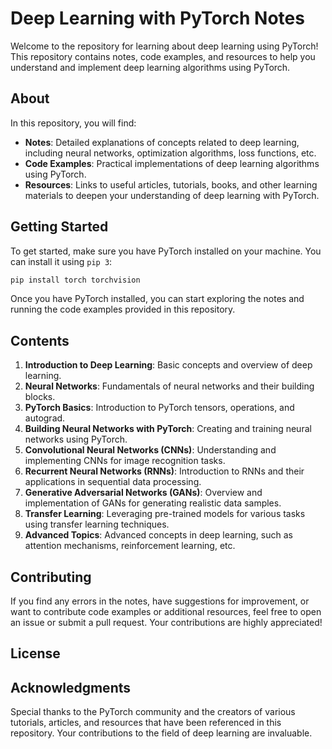 # Deep Learning with PyTorch Notes

Welcome to the repository for learning about deep learning using PyTorch! This repository contains notes, code examples, and resources to help you understand and implement deep learning algorithms using PyTorch.

## About

In this repository, you will find:

- **Notes**: Detailed explanations of concepts related to deep learning, including neural networks, optimization algorithms, loss functions, etc.
- **Code Examples**: Practical implementations of deep learning algorithms using PyTorch.
- **Resources**: Links to useful articles, tutorials, books, and other learning materials to deepen your understanding of deep learning with PyTorch.

## Getting Started

To get started, make sure you have PyTorch installed on your machine. You can install it using `pip 3`:

```bash
pip install torch torchvision
```

Once you have PyTorch installed, you can start exploring the notes and running the code examples provided in this repository.

## Contents

1. **Introduction to Deep Learning**: Basic concepts and overview of deep learning.
2. **Neural Networks**: Fundamentals of neural networks and their building blocks.
3. **PyTorch Basics**: Introduction to PyTorch tensors, operations, and autograd.
4. **Building Neural Networks with PyTorch**: Creating and training neural networks using PyTorch.
5. **Convolutional Neural Networks (CNNs)**: Understanding and implementing CNNs for image recognition tasks.
6. **Recurrent Neural Networks (RNNs)**: Introduction to RNNs and their applications in sequential data processing.
7. **Generative Adversarial Networks (GANs)**: Overview and implementation of GANs for generating realistic data samples.
8. **Transfer Learning**: Leveraging pre-trained models for various tasks using transfer learning techniques.
9. **Advanced Topics**: Advanced concepts in deep learning, such as attention mechanisms, reinforcement learning, etc.

## Contributing

If you find any errors in the notes, have suggestions for improvement, or want to contribute code examples or additional resources, feel free to open an issue or submit a pull request. Your contributions are highly appreciated!

## License



## Acknowledgments

Special thanks to the PyTorch community and the creators of various tutorials, articles, and resources that have been referenced in this repository. Your contributions to the field of deep learning are invaluable.
